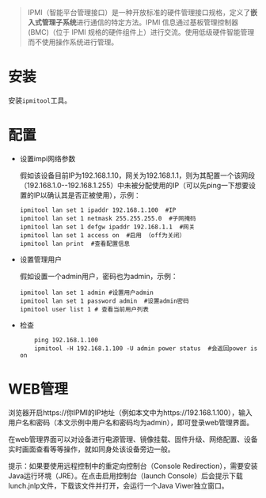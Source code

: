 > IPMI（智能平台管理接口）是一种开放标准的硬件管理接口规格，定义了**嵌入式管理子系统**进行通信的特定方法。IPMI 信息通过基板管理控制器 (BMC)（位于 IPMI 规格的硬件组件上）进行交流。使用低级硬件智能管理而不使用操作系统进行管理。

# 安装

安装`ipmitool`工具。

# 配置

- 设置impi网络参数

  假如该设备目前IP为192.168.1.10，网关为192.168.1.1，则为其配置一个该网段（192.168.1.0--192.168.1.255）中未被分配使用的IP（可以先ping一下想要设置的IP以确认其是否正被使用），示例：

  ```shell
  ipmitool lan set 1 ipaddr 192.168.1.100  #IP
  ipmitool lan set 1 netmask 255.255.255.0  #子网掩码
  ipmitool lan set 1 defgw ipaddr 192.168.1.1  #网关
  ipmitool lan set 1 access on  #启用 （off为关闭）
  ipmitool lan print  #查看配置信息
  ```

- 设置管理用户

  假如设置一个admin用户，密码也为admin，示例：

  ```shell
  ipmitool lan set 1 admin #设置用户admin
  ipmitool lan set 1 password admin  #设置admin密码
  ipmitool user list 1 # 查看当前用户列表
  ```

- 检查

  ```shell
      ping 192.168.1.100
      ipmitool -H 192.168.1.100 -U admin power status  #会返回power is on
  ```

# WEB管理

浏览器开启https://你IPMI的IP地址（例如本文中为https://192.168.1.100），输入用户名和密码（本文示例中用户名和密码均为admin），即可登录web管理界面。

在web管理界面可以对设备进行电源管理、镜像挂载、固件升级、网络配置、设备实时画面查看等等操作，就如同身处该设备旁边一般。

提示：如果要使用远程控制中的重定向控制台（Console Redirection），需要安装Java运行环境（JRE）。在点击启用控制台（launch Console）后会提示下载lunch.jnlp文件，下载该文件并打开，会运行一个Java Viwer独立窗口。